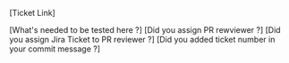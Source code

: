 [Ticket Link]

[What's needed to be tested here ?]
[Did you assign PR rewviewer ?]
[Did you assign Jira Ticket to PR reviewer ?]
[Did you added ticket number in your commit message ?]
